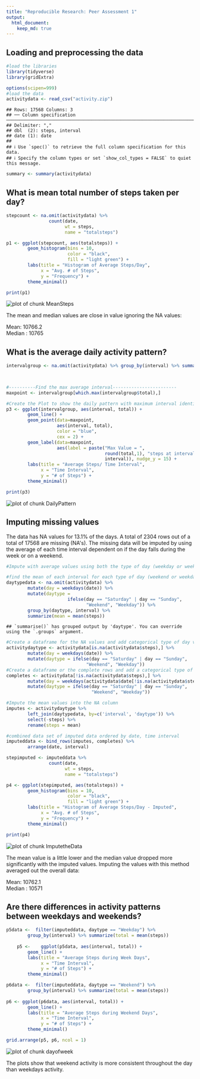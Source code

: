 ```yaml
---
title: "Reproducible Research: Peer Assessment 1"
output: 
  html_document:
    keep_md: true
---
```



## Loading and preprocessing the data


```r
#load the libraries
library(tidyverse)
library(gridExtra)

options(scipen=999)
#load the data
activitydata <- read_csv("activity.zip")
```

```
## Rows: 17568 Columns: 3
## ── Column specification ─────────────────────────────────────────────────────────────────────────────
## Delimiter: ","
## dbl  (2): steps, interval
## date (1): date
## 
## ℹ Use `spec()` to retrieve the full column specification for this data.
## ℹ Specify the column types or set `show_col_types = FALSE` to quiet this message.
```

```r
summary <- summary(activitydata)
```


## What is mean total number of steps taken per day?

```r
stepcount <- na.omit(activitydata) %>% 
                count(date, 
                      wt = steps, 
                      name = "totalsteps")

p1 <- ggplot(stepcount, aes(totalsteps)) +
        geom_histogram(bins = 10, 
                       color = "black", 
                       fill = "light green") +
        labs(title = "Histogram of Average Steps/Day", 
             x = "Avg. # of Steps", 
             y = "Frequency") +
        theme_minimal()

print(p1)
```

![plot of chunk MeanSteps](figure/MeanSteps-1.png)
    
  
  
  
  
The mean and median values are close in value ignoring the NA values:  
  
  Mean: $10766.2$  
  Median : $10765$
 

## What is the average daily activity pattern?


```r
intervalgroup <- na.omit(activitydata) %>% group_by(interval) %>% summarize(total = mean(steps))

                                                                          

#----------Find the max average interval------------------------
maxpoint <- intervalgroup[which.max(intervalgroup$total),]

#Create the Plot to show the daily pattern with maximum interval identified
p3 <- ggplot(intervalgroup, aes(interval, total)) +
        geom_line() +
        geom_point(data=maxpoint, 
                   aes(interval, total), 
                   color = "blue", 
                   cex = 2) +
        geom_label(data=maxpoint, 
                   aes(label = paste("Max Value = ", 
                                     round(total,1), "steps at interval", 
                                     interval)), nudge_y = 15) +
        labs(title = "Average Steps/ Time Interval", 
             x = "Time Interval", 
             y = "# of Steps") +
        theme_minimal()

print(p3)
```

![plot of chunk DailyPattern](figure/DailyPattern-1.png)

## Imputing missing values

The data has NA values for 13.1% of the days. A total of 2304 rows out of a total of 17568 are missing (NA's). The missing data will be imputed by using the average of each time interval dependent on if the day falls during the week or on a weekend. 


```r
#Impute with average values using both the type of day (weekday or weekend) and the time interval

#find the mean of each interval for each type of day (weekend or weekday) dropping the NA's
daytypedata <- na.omit(activitydata) %>% 
        mutate(day = weekdays(date)) %>%
        mutate(daytype = 
                       ifelse(day == "Saturday" | day == "Sunday", 
                              "Weekend", "Weekday")) %>%
        group_by(daytype, interval) %>%
        summarize(mean = mean(steps))
```

```
## `summarise()` has grouped output by 'daytype'. You can override using the `.groups` argument.
```

```r
#Create a dataframe for the NA values and add categorical type of day value 
activitydaytype <- activitydata[is.na(activitydata$steps),] %>%
        mutate(day = weekdays(date)) %>%
        mutate(daytype = ifelse(day == "Saturday" | day == "Sunday", 
                              "Weekend", "Weekday"))
#Create a dataframe or the complete rows and add a categorical type of day value
completes <- activitydata[!is.na(activitydata$steps),] %>%
        mutate(day = weekdays(activitydata$date[!is.na(activitydata$steps)])) %>%
        mutate(daytype = ifelse(day == "Saturday" | day == "Sunday", 
                                "Weekend", "Weekday"))

#Impute the mean values into the NA column
imputes <- activitydaytype %>% 
        left_join(daytypedata, by=c('interval', 'daytype')) %>%
        select(-steps) %>%
        rename(steps = mean)

#combined data set of imputed data ordered by date, time interval
imputeddata <- bind_rows(imputes, completes) %>%
        arrange(date, interval)

stepimputed <- imputeddata %>% 
                count(date, 
                      wt = steps, 
                      name = "totalsteps")

p4 <- ggplot(stepimputed, aes(totalsteps)) +
        geom_histogram(bins = 10, 
                       color = "black", 
                       fill = "light green") +
        labs(title = "Histogram of Average Steps/Day - Imputed", 
             x = "Avg. # of Steps", 
             y = "Frequency") +
        theme_minimal()

print(p4)
```

![plot of chunk ImputetheData](figure/ImputetheData-1.png)
    
  
  
  
  
The mean value is a little lower and the median value dropped more significantly with the imputed values. Imputing the values with this method averaged out the overall data:  
  
  Mean: $10762.1$  
  Median : $10571$



## Are there differences in activity patterns between weekdays and weekends?


```r
p5data <-  filter(imputeddata, daytype == "Weekday") %>% 
        group_by(interval) %>% summarize(total = mean(steps))
        
    p5 <-    ggplot(p5data, aes(interval, total)) +
        geom_line() +
        labs(title = "Average Steps during Week Days", 
             x = "Time Interval", 
             y = "# of Steps") +
        theme_minimal()

p6data <-  filter(imputeddata, daytype == "Weekend") %>% 
        group_by(interval) %>% summarize(total = mean(steps))        
        
p6 <- ggplot(p6data, aes(interval, total)) +
        geom_line() +
        labs(title = "Average Steps during Weekend Days", 
             x = "Time Interval", 
             y = "# of Steps") +
        theme_minimal()

grid.arrange(p5, p6, ncol = 1)
```

![plot of chunk dayofweek](figure/dayofweek-1.png)
  
  
  
  The plots show that weekend activity is more consistent throughout the day than weekdays activity.
